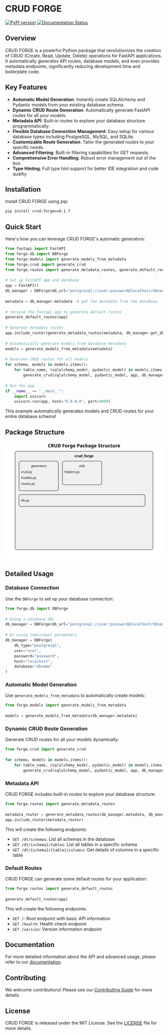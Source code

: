 # CRUD FORGE

[![PyPI version](https://badge.fury.io/py/crud-forge.svg)](https://badge.fury.io/py/crud-forge)
[![Documentation Status](https://readthedocs.org/projects/crud-forge/badge/?version=latest)](https://crud-forge.readthedocs.io/en/latest/?badge=latest)

## Overview

CRUD FORGE is a powerful Python package that revolutionizes the creation of CRUD (Create, Read, Update, Delete) operations for FastAPI applications. It automatically generates API routes, database models, and even provides metadata endpoints, significantly reducing development time and boilerplate code.

## Key Features

- **Automatic Model Generation**: Instantly create SQLAlchemy and Pydantic models from your existing database schema.
- **Dynamic CRUD Route Generation**: Automatically generate FastAPI routes for all your models.
- **Metadata API**: Built-in routes to explore your database structure programmatically.
- **Flexible Database Connection Management**: Easy setup for various database types including PostgreSQL, MySQL, and SQLite.
- **Customizable Route Generation**: Tailor the generated routes to your specific needs.
- **Advanced Filtering**: Built-in filtering capabilities for GET requests.
- **Comprehensive Error Handling**: Robust error management out of the box.
- **Type Hinting**: Full type hint support for better IDE integration and code quality.

## Installation

Install CRUD FORGE using pip:

```bash
pip install crud-forge==0.1.7
```

## Quick Start

Here's how you can leverage CRUD FORGE's automatic generators:

```python
from fastapi import FastAPI
from forge.db import DBForge
from forge.models import generate_models_from_metadata
from forge.crud import generate_crud
from forge.routes import generate_metadata_routes, generate_default_routes

# Set up FastAPI app and database
app = FastAPI()
db_manager = DBForge(db_url="postgresql://user:password@localhost/dbname")

metadata = db_manager.metadata  # get the metadata from the database

# recieve the fastapi app to generate default routes
generate_default_routes(app)

# Generate metadata routes
app.include_router(generate_metadata_routes(metadata, db_manager.get_db))

# Automatically generate models from database metadata
models = generate_models_from_metadata(metadata)

# Generate CRUD routes for all models
for schema, models in models.items():
    for table_name, (sqlalchemy_model, pydantic_model) in models.items():
        generate_crud(sqlalchemy_model, pydantic_model, app, db_manager.get_db)

# Run the app
if __name__ == "__main__":
    import uvicorn
    uvicorn.run(app, host="0.0.0.0", port=8000)
```

This example automatically generates models and CRUD routes for your entire database schema!

## Package Structure

![CRUD FORGE MAIN STRUCTURE](docs/images/pkg.svg)

## Detailed Usage

### Database Connection

Use the `DBForge` to set up your database connection:

```python
from forge.db import DBForge

# Using a database URL
db_manager = DBForge(db_url="postgresql://user:password@localhost/dbname")

# Or using individual parameters
db_manager = DBForge(
    db_type="postgresql",
    user="user",
    password="password",
    host="localhost",
    database="dbname"
)
```

### Automatic Model Generation

Use `generate_models_from_metadata` to automatically create models:

```python
from forge.models import generate_models_from_metadata

models = generate_models_from_metadata(db_manager.metadata)
```

### Dynamic CRUD Route Generation

Generate CRUD routes for all your models dynamically:

```python
from forge.crud import generate_crud

for schema, models in models.items():
    for table_name, (sqlalchemy_model, pydantic_model) in models.items():
        generate_crud(sqlalchemy_model, pydantic_model, app, db_manager.get_db, tags=[f"{schema}_{table_name}"])
```

### Metadata API

CRUD FORGE includes built-in routes to explore your database structure:

```python
from forge.routes import generate_metadata_routes

metadata_router = generate_metadata_routes(db_manager.metadata, db_manager.get_db)
app.include_router(metadata_router)
```

This will create the following endpoints:

- `GET /dt/schemas`: List all schemas in the database
- `GET /dt/{schema}/tables`: List all tables in a specific schema
- `GET /dt/{schema}/{table}/columns`: Get details of columns in a specific table

### Default Routes

CRUD FORGE can generate some default routes for your application:

```python
from forge.routes import generate_default_routes

generate_default_routes(app)
```

This will create the following endpoints:

- `GET /`: Root endpoint with basic API information
- `GET /health`: Health check endpoint
- `GET /version`: Version information endpoint

## Documentation

For more detailed information about the API and advanced usage, please refer to our [documentation](https://crud-forge.readthedocs.io).

## Contributing

We welcome contributions! Please see our [Contributing Guide](CONTRIBUTING.md) for more details.

## License

CRUD FORGE is released under the MIT License. See the [LICENSE](LICENSE) file for more details.